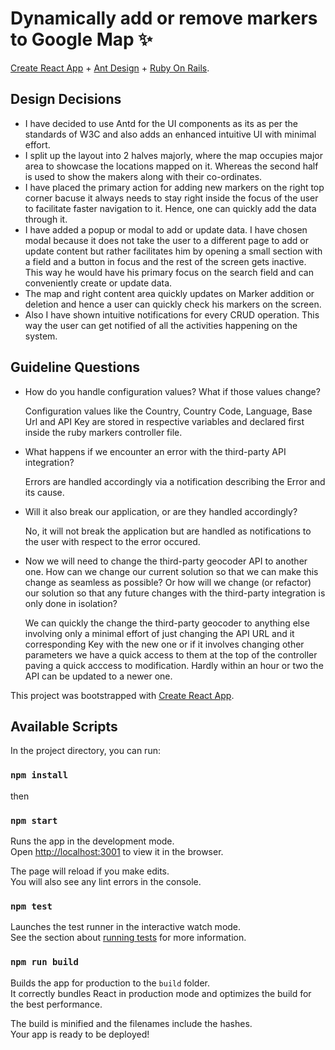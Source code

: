# Dynamically add or remove markers to Google Map ✨

[Create React App](https://facebook.github.io/create-react-app/) + [Ant Design](https://ant.design) + [Ruby On Rails](https://rubyonrails.org/).

## Design Decisions

- I have decided to use Antd for the UI components as its as per the standards of W3C and also adds an enhanced intuitive UI with minimal effort.
- I split up the layout into 2 halves majorly, where the map occupies major area to showcase the locations mapped on it. Whereas the second half is used to show the makers along with their co-ordinates.
- I have placed the primary action for adding new markers on the right top corner bacuse it always needs to stay right inside the focus of the user to facilitate faster navigation to it. Hence, one can quickly add the data through it.
- I have added a popup or modal to add or update data. I have chosen modal because it does not take the user to a different page to add or update content but rather facilitates him by opening a small section with a field and a button in focus and the rest of the screen gets inactive. This way he would have his primary focus on the search field and can conveniently create or update data.
- The map and right content area quickly updates on Marker addition or deletion and hence a user can quickly check his markers on the screen.
- Also I have shown intuitive notifications for every CRUD operation. This way the user can get notified of all the activities happening on the system.

## Guideline Questions

- How do you handle configuration values? What if those values change?

    Configuration values like the Country, Country Code, Language, Base Url and API Key are stored in respective variables and declared first inside the ruby markers controller file.

- What happens if we encounter an error with the third-party API integration?

    Errors are handled accordingly via a notification describing the Error and its cause.

- Will it also break our application, or are they handled accordingly?

    No, it will not break the application but are handled as notifications to the user with respect to the error occured.

- Now we will need to change the third-party geocoder API to another one. How can we
change our current solution so that we can make this change as seamless as possible? Or
how will we change (or refactor) our solution so that any future changes with the third-party
integration is only done in isolation?

    We can quickly the change the third-party geocoder to anything else involving only a minimal effort of just changing the API URL and it corresponding Key with the new one or if it involves changing other parameters we have a quick access to them at the top of the controller paving a quick acccess to modification. Hardly within an hour or two the API can be updated to a newer one.

This project was bootstrapped with [Create React App](https://github.com/facebook/create-react-app).

## Available Scripts

In the project directory, you can run:

### `npm install`

then

### `npm start`

Runs the app in the development mode.<br>
Open [http://localhost:3001](http://localhost:3001) to view it in the browser.

The page will reload if you make edits.<br>
You will also see any lint errors in the console.

### `npm test`

Launches the test runner in the interactive watch mode.<br>
See the section about [running tests](https://facebook.github.io/create-react-app/docs/running-tests) for more information.

### `npm run build`

Builds the app for production to the `build` folder.<br>
It correctly bundles React in production mode and optimizes the build for the best performance.

The build is minified and the filenames include the hashes.<br>
Your app is ready to be deployed!
